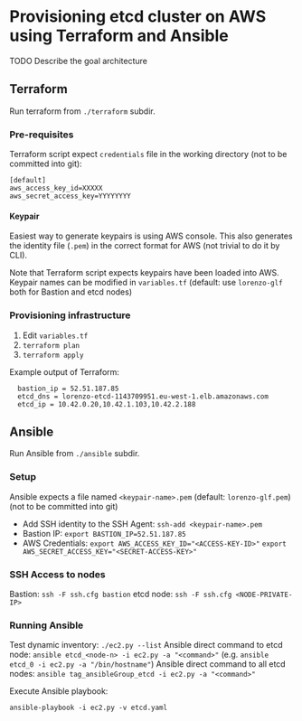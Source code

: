 # Provisioning etcd cluster on AWS using Terraform and Ansible

TODO Describe the goal architecture

## Terraform

Run terraform from `./terraform` subdir.

### Pre-requisites

Terraform script expect `credentials` file in the working directory (not to be committed into git):
```
[default]
aws_access_key_id=XXXXX
aws_secret_access_key=YYYYYYYY
```

#### Keypair

Easiest way to generate keypairs is using AWS console. This also generates the identity file (`.pem`) in the correct format for AWS (not trivial to do it by CLI).

Note that Terraform script expects keypairs have been loaded into AWS.
Keypair names can be modified in `variables.tf` (default: use `lorenzo-glf` both for Bastion and etcd nodes)

### Provisioning infrastructure

1. Edit `variables.tf`
2. `terraform plan`
3. `terraform apply`

Example output of Terraform:
```
  bastion_ip = 52.51.187.85
  etcd_dns = lorenzo-etcd-1143709951.eu-west-1.elb.amazonaws.com
  etcd_ip = 10.42.0.20,10.42.1.103,10.42.2.188
```

## Ansible

Run Ansible from `./ansible` subdir.

### Setup

Ansible expects a file named `<keypair-name>.pem` (default: `lorenzo-glf.pem`)(not to be committed into git)

* Add SSH identity to the SSH Agent: `ssh-add <keypair-name>.pem`
* Bastion IP: `export BASTION_IP=52.51.187.85`
* AWS Credentials: `export AWS_ACCESS_KEY_ID="<ACCESS-KEY-ID>"` `export AWS_SECRET_ACCESS_KEY="<SECRET-ACCESS-KEY>"`

### SSH Access to nodes

Bastion: `ssh -F ssh.cfg bastion`
etcd node: `ssh -F ssh.cfg <NODE-PRIVATE-IP>`

### Running Ansible
Test dynamic inventory: `./ec2.py --list`
Ansible direct command to etcd node: `ansible etcd_<node-n> -i ec2.py -a "<command>"` (e.g. `ansible etcd_0 -i ec2.py -a "/bin/hostname"`)
Ansible direct command to all etcd nodes: `ansible tag_ansibleGroup_etcd -i ec2.py -a "<command>"`

Execute Ansible playbook:
```
ansible-playbook -i ec2.py -v etcd.yaml
```
